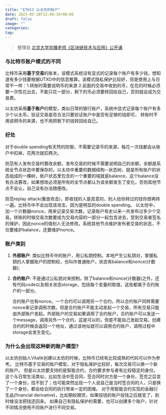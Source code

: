 ```yaml
---
title: "ETH13 以太坊的账户"
date: 2023-05-28T13:49:34+08:00
draft: false
image: ""
categories: 
tag:
---
```


> 整理自 [北京大学肖臻老师《区块链技术与应用》公开课](https://www.bilibili.com/video/BV1Vt411X7JF?from=search&seid=14488407572640514229)

### 与比特币账户模式的不同

比特币采用**基于交易**的账本，该模式系统没有显式的记录每个账户有多少钱，想知道有多少钱要根据UTXO中的信息推算。该模式隐私保护比较好，但是使用上与日常不一样：1.转账时需要说明币的来源  2.前面的交易中收到的币，在花的时候必须要一次性花出去，不能只花一部分，剩下的币必须要转回给自己，否则就会成为交易费。

以太坊采用**基于账户**的模型，类似日常的银行账户，系统中显式记录每个账户有多少个以太币。验证交易是否合法只要验证账户中是否有足够的钱即可， 转账时不用说明币的来源，也不用把剩下的钱转回给自己。

### 好处

对于double spending有天然的防御，不需要记录币的来源，每花一次钱都会从账户中扣掉，花两次就扣两次。

防范有人发布交易时篡改余额，发布交易的时候不需要说明自己的余额，余额是系统全节点状态中要保存的，以太坊中重要的数据结构--状态树，就是所有账户的状态组成的一棵树，账户状态里包含的一个重要的域就是balance，这个balance没有办法篡改，如果想改必须是所有的全节点都认为该余额发生了变化，否则其他节点不会认，自己没有办法随便改。

防范replay attack(重放攻击)，即收钱的人是恶意的，别人给你转过的钱你想再转一遍。比特币中不会出现该攻击，因为是明显的double spending。
以太坊中，加一个计数器nonce，用来记录交易次数，记录账户有史以来一共发布过多少个交易。转账的时候交易次数要成为交易内容的一部分一起包含进去，受到交易者签名的保护，因此nonce的值别人无法修改。系统其他节点维护发布者交易的状态，不仅要维护balance，还要维护nonce。

### 账户类别

1. **外部账户**:  类似比特币中的账户，用公私钥控制。本地产生公私钥对，掌握私钥的人掌握账户的控制权，也叫作普通账户，状态有balance和nonce(计数器);

2. **合约账户**: 不是通过公私钥对来控制。除了balance和nonce(计数器)之外，还有代码code以及相关状态storage，包括每个变量的取值，这些都属于合约账户的一部分。

   合约账户也有nonce。一个合约可以调用另一个合约，所以合约账户同样需要nonce来记录调用次数。但是合约账户不能主动发起一个交易，所有交易只能由外部账户发起。外部账户的交易如果调用了合约账户，合约账户可以发送一个message，调用另外一个合约，这是可以的，但是不能自己发起交易。创建合约的时候会返回一个地址，通过该地址就可以调用合约账户，调用过程中storage会发生变化。

### 为什么会出现这种新的账户模型?

以太坊创始人Vitalik创建以太坊的时候，比特币已经有比较成熟的代码可以作为参考。
比特币基于交易的账户模型，对于隐私保护比较好，每次交易可以换一个新的账户。
但是以太坊要支持的是智能合约，合约要求参与者有比较稳定的身份。
这个与日常生活类似，比如生活中签合同，签合同时对方是一个身份，签完之后变了一个身份，找不到了；也可能突然出现一个人说自己是当时签合同的人，只是换了一个身份，都会给合同的执行带来一定的困难。
对于用智能合约实现的金融衍生品(financial derivative)，比如期权期货，如果投钱的账户投钱之后就变了，到时候没法把钱还回来。
如果自己有隐私保护的需要，也可以创建多个账户，针对不同情况使用不同账户进行不同交易。


